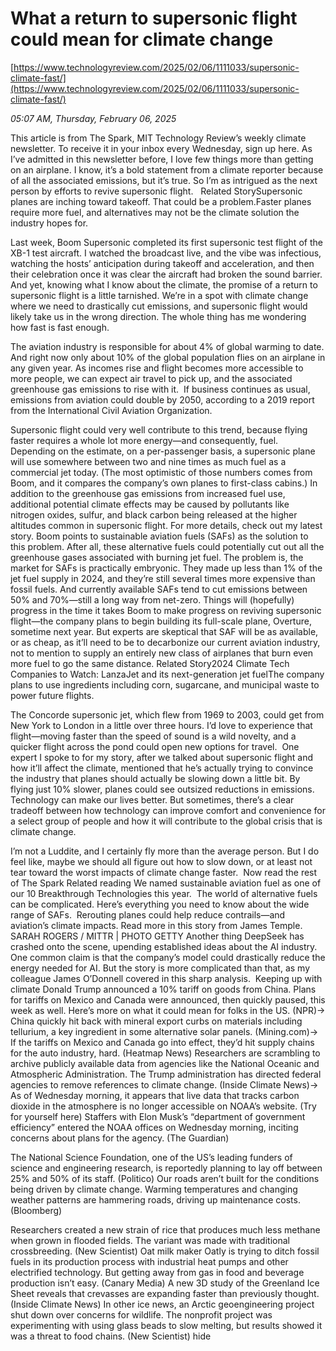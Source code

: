 # What a return to supersonic flight could mean for climate change

[https://www.technologyreview.com/2025/02/06/1111033/supersonic-climate-fast/](https://www.technologyreview.com/2025/02/06/1111033/supersonic-climate-fast/)

*05:07 AM, Thursday, February 06, 2025*

This article is from The Spark, MIT Technology Review’s weekly climate newsletter. To receive it in your inbox every Wednesday, sign up here. As I’ve admitted in this newsletter before, I love few things more than getting on an airplane. I know, it’s a bold statement from a climate reporter because of all the associated emissions, but it’s true. So I’m as intrigued as the next person by efforts to revive supersonic flight.   Related StorySupersonic planes are inching toward takeoff. That could be a problem.Faster planes require more fuel, and alternatives may not be the climate solution the industry hopes for.

Last week, Boom Supersonic completed its first supersonic test flight of the XB-1 test aircraft. I watched the broadcast live, and the vibe was infectious, watching the hosts’ anticipation during takeoff and acceleration, and then their celebration once it was clear the aircraft had broken the sound barrier. And yet, knowing what I know about the climate, the promise of a return to supersonic flight is a little tarnished. We’re in a spot with climate change where we need to drastically cut emissions, and supersonic flight would likely take us in the wrong direction. The whole thing has me wondering how fast is fast enough.

The aviation industry is responsible for about 4% of global warming to date. And right now only about 10% of the global population flies on an airplane in any given year. As incomes rise and flight becomes more accessible to more people, we can expect air travel to pick up, and the associated greenhouse gas emissions to rise with it.  If business continues as usual, emissions from aviation could double by 2050, according to a 2019 report from the International Civil Aviation Organization.

Supersonic flight could very well contribute to this trend, because flying faster requires a whole lot more energy—and consequently, fuel. Depending on the estimate, on a per-passenger basis, a supersonic plane will use somewhere between two and nine times as much fuel as a commercial jet today. (The most optimistic of those numbers comes from Boom, and it compares the company’s own planes to first-class cabins.) In addition to the greenhouse gas emissions from increased fuel use, additional potential climate effects may be caused by pollutants like nitrogen oxides, sulfur, and black carbon being released at the higher altitudes common in supersonic flight. For more details, check out my latest story. Boom points to sustainable aviation fuels (SAFs) as the solution to this problem. After all, these alternative fuels could potentially cut out all the greenhouse gases associated with burning jet fuel. The problem is, the market for SAFs is practically embryonic. They made up less than 1% of the jet fuel supply in 2024, and they’re still several times more expensive than fossil fuels. And currently available SAFs tend to cut emissions between 50% and 70%—still a long way from net-zero.  Things will (hopefully) progress in the time it takes Boom to make progress on reviving supersonic flight—the company plans to begin building its full-scale plane, Overture, sometime next year. But experts are skeptical that SAF will be as available, or as cheap, as it’ll need to be to decarbonize our current aviation industry, not to mention to supply an entirely new class of airplanes that burn even more fuel to go the same distance. Related Story2024 Climate Tech Companies to Watch: LanzaJet and its next-generation jet fuelThe company plans to use ingredients including corn, sugarcane, and municipal waste to power future flights.

The Concorde supersonic jet, which flew from 1969 to 2003, could get from New York to London in a little over three hours. I’d love to experience that flight—moving faster than the speed of sound is a wild novelty, and a quicker flight across the pond could open new options for travel.  One expert I spoke to for my story, after we talked about supersonic flight and how it’ll affect the climate, mentioned that he’s actually trying to convince the industry that planes should actually be slowing down a little bit. By flying just 10% slower, planes could see outsized reductions in emissions.  Technology can make our lives better. But sometimes, there’s a clear tradeoff between how technology can improve comfort and convenience for a select group of people and how it will contribute to the global crisis that is climate change.

I’m not a Luddite, and I certainly fly more than the average person. But I do feel like, maybe we should all figure out how to slow down, or at least not tear toward the worst impacts of climate change faster.   Now read the rest of The Spark Related reading We named sustainable aviation fuel as one of our 10 Breakthrough Technologies this year.  The world of alternative fuels can be complicated. Here’s everything you need to know about the wide range of SAFs.  Rerouting planes could help reduce contrails—and aviation’s climate impacts. Read more in this story from James Temple.    SARAH ROGERS / MITTR | PHOTO GETTY   Another thing DeepSeek has crashed onto the scene, upending established ideas about the AI industry. One common claim is that the company’s model could drastically reduce the energy needed for AI. But the story is more complicated than that, as my colleague James O’Donnell covered in this sharp analysis.  Keeping up with climate Donald Trump announced a 10% tariff on goods from China. Plans for tariffs on Mexico and Canada were announced, then quickly paused, this week as well. Here’s more on what it could mean for folks in the US. (NPR)→ China quickly hit back with mineral export curbs on materials including tellurium, a key ingredient in some alternative solar panels. (Mining.com)→ If the tariffs on Mexico and Canada go into effect, they’d hit supply chains for the auto industry, hard. (Heatmap News) Researchers are scrambling to archive publicly available data from agencies like the National Oceanic and Atmospheric Administration. The Trump administration has directed federal agencies to remove references to climate change. (Inside Climate News)→ As of Wednesday morning, it appears that live data that tracks carbon dioxide in the atmosphere is no longer accessible on NOAA’s website. (Try for yourself here) Staffers with Elon Musk’s “department of government efficiency” entered the NOAA offices on Wednesday morning, inciting concerns about plans for the agency. (The Guardian)

The National Science Foundation, one of the US’s leading funders of science and engineering research, is reportedly planning to lay off between 25% and 50% of its staff. (Politico) Our roads aren’t built for the conditions being driven by climate change. Warming temperatures and changing weather patterns are hammering roads, driving up maintenance costs. (Bloomberg)

Researchers created a new strain of rice that produces much less methane when grown in flooded fields. The variant was made with traditional crossbreeding. (New Scientist) Oat milk maker Oatly is trying to ditch fossil fuels in its production process with industrial heat pumps and other electrified technology. But getting away from gas in food and beverage production isn’t easy. (Canary Media) A new 3D study of the Greenland Ice Sheet reveals that crevasses are expanding faster than previously thought. (Inside Climate News) In other ice news, an Arctic geoengineering project shut down over concerns for wildlife. The nonprofit project was experimenting with using glass beads to slow melting, but results showed it was a threat to food chains. (New Scientist) hide

